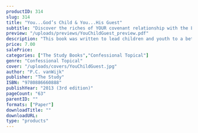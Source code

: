```yaml
---
productID: 314
slug: 314
title: "You...God’s Child & You...His Guest"
subtitle: "Discover the riches of YOUR covenant relationship with the LORD"
preview: "/uploads/previews/YouChildGuest_preview.pdf"
description: "This book was written to lead children and youth to a better understanding of baptism and holy supper. The author uses simple language to help them discover the riches of their covenant relationship with the LORD, their God. The author portrays God's great love for us sinners who do not deserve the signs and seals of the washing away of our sins, and eternal life. Parents are encouraged to have their children study this book so that everyone may praise the LORD as his child and his guest! 18 chapters; no questions."
price: 7.00
salePrice: 
categories: ["The Study Books","Confessional Topical"]
genre: "Confessional Topical"
cover: "/uploads/covers/YouChildGuest.jpg"
author: "P.C. vanWijk"
publisher: "The Study"
ISBN: "9780886660888"
publishYear: "2013 (3rd edition)"
pageCount: "63"
parentID: ""
formats: ["Paper"]
downloadTitle: ""
downloadURL: 
type: "products"
---
```


